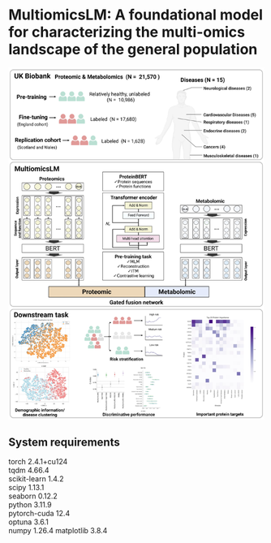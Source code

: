 # MultiomicsLM: A foundational model for characterizing the multi-omics landscape of the general population

![](https://github.com/Qiu-Shizheng/MultiomicsLM/blob/main/Figure/Figure%201.jpeg)

## System requirements
torch 2.4.1+cu124  
tqdm 4.66.4  
scikit-learn 1.4.2  
scipy 1.13.1  
seaborn 0.12.2  
python 3.11.9  
pytorch-cuda 12.4    
optuna 3.6.1     
numpy 1.26.4
matplotlib 3.8.4 
